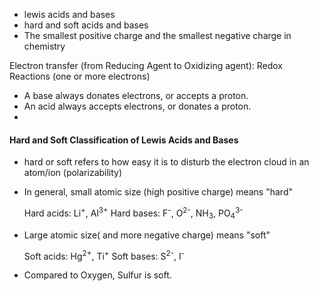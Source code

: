 - lewis acids and bases
- hard and soft acids and bases
- The smallest positive charge and the smallest negative charge in chemistry

Electron transfer (from Reducing Agent to Oxidizing agent): Redox Reactions (one or more electrons)

- A base always donates electrons, or accepts a proton.
- An acid always accepts electrons, or donates a proton.
- 


#### Hard and Soft Classification of Lewis Acids and Bases

- hard or soft refers to how easy it is to disturb the electron cloud in an atom/ion (polarizability)

- In general, small atomic size (high positive charge) means "hard"

	Hard acids: Li<sup>+</sup>, Al<sup>3+</sup>
	Hard bases: F<sup>-</sup>, O<sup>2-</sup>, NH<sub>3</sub>, PO<sub>4</sub><sup>3-</sup>

- Large atomic size( and more negative charge) means "soft"
	
	Soft acids: Hg<sup>2+</sup>, Ti<sup>+</sup>
	Soft bases: S<sup>2-</sup>, I<sup>-</sup>


- Compared to Oxygen, Sulfur is soft.

